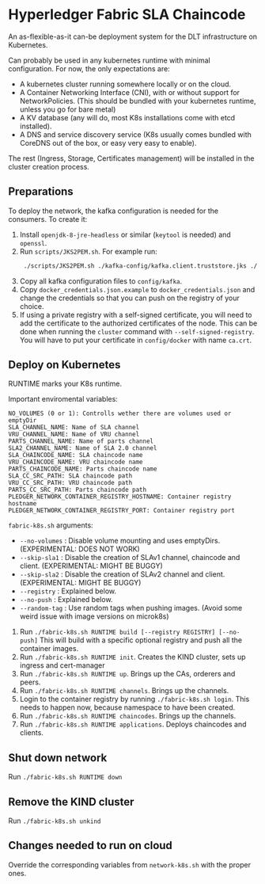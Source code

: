 # Hyperledger Fabric SLA Chaincode

An as-flexible-as-it can-be deployment system for the DLT infrastructure on Kubernetes.

Can probably be used in any kubernetes runtime with minimal configuration. For now, the only expectations
are:

* A kubernetes cluster running somewhere locally or on the cloud.
* A Container Networking Interface (CNI), with or without support for NetworkPolicies. (This should be bundled with your
kubernetes runtime, unless you go for bare metal)
* A KV database (any will do, most K8s installations come with etcd installed).
* A DNS and service discovery service (K8s usually comes bundled with CoreDNS out of the box, or easy very easy to enable).

The rest (Ingress, Storage, Certificates management) will be installed in the cluster creation process.

## Preparations

To deploy the network, the kafka configuration is needed for the consumers. To create it:

1. Install `openjdk-8-jre-headless` or similar (`keytool` is needed) and `openssl`.
2. Run `scripts/JKS2PEM.sh`.
   For example run:
   ```bash
    ./scripts/JKS2PEM.sh ./kafka-config/kafka.client.truststore.jks ./kafka-config/server.cer.pem
   ```
3. Copy all kafka configuration files to `config/kafka`.
4. Copy `docker_credentials.json.example` to `docker_credentials.json` and change the credentials so that you can
   push on the registry of your choice.
5. If using a private registry with a self-signed certificate, you will need to add the certificate to the authorized certificates of the node. This can be done when running the `cluster` command with `--self-signed-registry`. You will have to put your certificate in `config/docker` with name `ca.crt`.

## Deploy on Kubernetes

RUNTIME marks your K8s runtime.

Important enviromental variables:

```
NO_VOLUMES (0 or 1): Controlls wether there are volumes used or emptyDir
SLA_CHANNEL_NAME: Name of SLA channel
VRU_CHANNEL_NAME: Name of VRU channel
PARTS_CHANNEL_NAME: Name of parts channel
SLA2_CHANNEL_NAME: Name of SLA 2.0 channel
SLA_CHAINCODE_NAME: SLA chaincode name
VRU_CHAINCODE_NAME: VRU chaincode name
PARTS_CHAINCODE_NAME: Parts chaincode name
SLA_CC_SRC_PATH: SLA chaincode path
VRU_CC_SRC_PATH: VRU chaincode path
PARTS_CC_SRC_PATH: Parts chaincode path
PLEDGER_NETWORK_CONTAINER_REGISTRY_HOSTNAME: Container registry hostname
PLEDGER_NETWORK_CONTAINER_REGISTRY_PORT: Container registry port
```

`fabric-k8s.sh` arguments:
* `--no-volumes` : Disable volume mounting and uses emptyDirs. (EXPERIMENTAL: DOES NOT WORK)
* `--skip-sla1`  : Disable the creation of SLAv1 channel, chaincode and client. (EXPERIMENTAL: MIGHT BE BUGGY)
* `--skip-sla2`  : Disable the creation of SLAv2 channel and client. (EXPERIMENTAL: MIGHT BE BUGGY)
* `--registry`   : Explained below.
* `--no-push`    : Explained below.
* `--random-tag` : Use random tags when pushing images. (Avoid some weird issue with image versions on microk8s)

1. Run `./fabric-k8s.sh RUNTIME build [--registry REGISTRY] [--no-push]`
   This will build with a specific optional registry and push all the container images.
2. Run `./fabric-k8s.sh RUNTIME init`.
   Creates the KIND cluster, sets up ingress and cert-manager
3. Run `./fabric-k8s.sh RUNTIME up`.
   Brings up the CAs, orderers and peers.
4. Run `./fabric-k8s.sh RUNTIME channels`.
   Brings up the channels.
5. Login to the container registry by running `./fabric-k8s.sh login`.
   This needs to happen now, because namespace to have been created.
6. Run `./fabric-k8s.sh RUNTIME chaincodes`.
   Brings up the channels.
7. Run `./fabric-k8s.sh RUNTIME applications`.
   Deploys chaincodes and clients.

## Shut down network

Run `./fabric-k8s.sh RUNTIME down`

## Remove the KIND cluster

Run `./fabric-k8s.sh unkind`


## Changes needed to run on cloud

Override the corresponding variables from `network-k8s.sh` with the proper ones.
